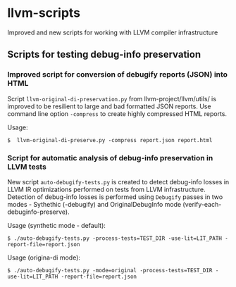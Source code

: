# llvm-scripts
Improved and new scripts for working with LLVM compiler infrastructure

## Scripts for testing debug-info preservation

### Improved script for conversion of debugify reports (JSON) into HTML

Script `llvm-original-di-preservation.py` from llvm-project/llvm/utils/ is improved to be resilient to large and bad formatted JSON reports.
Use command line option `-compress` to create highly compressed HTML reports.

Usage:
```
$  llvm-original-di-preserve.py -compress report.json report.html
```

### Script for automatic analysis of debug-info preservation in LLVM tests

New script `auto-debugify-tests.py` is created to detect debug-info losses in LLVM IR optimizations performed on tests from LLVM infrastructure.
Detection of debug-info losses is performed using `Debugify` passes in two modes - Sythethic (-debugify) and OriginalDebugInfo mode (verify-each-debuginfo-preserve).

Usage (synthetic mode - default):
```
$ ./auto-debugify-tests.py -process-tests=TEST_DIR -use-lit=LIT_PATH -report-file=report.json
```

Usage (origina-di mode):
```
$ ./auto-debugify-tests.py -mode=original -process-tests=TEST_DIR -use-lit=LIT_PATH -report-file=report.json
```
